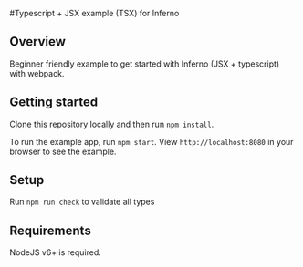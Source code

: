 #Typescript + JSX example (TSX) for Inferno

## Overview

Beginner friendly example to get started with Inferno (JSX + typescript) with webpack.

## Getting started

Clone this repository locally and then run `npm install`.

To run the example app, run `npm start`. View `http://localhost:8080` in your browser to see the example.

## Setup

Run `npm run check` to validate all types

## Requirements

NodeJS v6+ is required.
